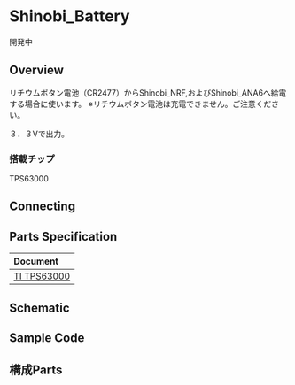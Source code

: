 # Shinobi_Battery

開発中

<!--COLORME-->

## Overview

リチウムボタン電池（CR2477）からShinobi_NRF,およびShinobi_ANA6へ給電する場合に使います。
※リチウムボタン電池は充電できません。ご注意ください。

３．３Vで出力。

### 搭載チップ

TPS63000

## Connecting

## Parts Specification
| Document |
|:--|
| [TI TPS63000](http://www.tij.co.jp/product/jp/TPS63000) |

## Schematic

## Sample Code

## 構成Parts
